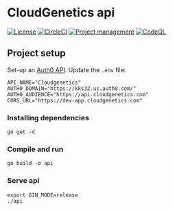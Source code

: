 # CloudGenetics api

[![License](https://img.shields.io/badge/license-Apache--2.0-blue.svg)](https://raw.githubusercontent.com/cityscapelabs/cityscape/develop/LICENSE)
[![CircleCI](https://circleci.com/gh/cloudgenetics/api.svg?style=svg)](https://circleci.com/gh/cloudgenetics/api)
[![Project management](https://img.shields.io/badge/projects-view-ff69b4.svg)](https://github.com/orgs/cloudgenetics/projects/1)
[![CodeQL](https://github.com/cloudgenetics/api/actions/workflows/codeql-analysis.yml/badge.svg)](https://github.com/cloudgenetics/api/actions/workflows/codeql-analysis.yml)

## Project setup
Set-up an [Auth0 API](https://auth0.com/docs/get-started/set-up-apis). Update the `.env` file:

```
API_NAME="Cloudgenetics"
AUTH0_DOMAIN="https://kks32.us.auth0.com/"
AUTH0_AUDIENCE="https://api.cloudgenetics.com"
CORS_URL="https://dev-app.cloudgenetics.com"
```

### Installing dependencies
```
go get -d
```

### Compile and run
```
go build -o api
```

### Serve api
```
export GIN_MODE=release
./api
```
